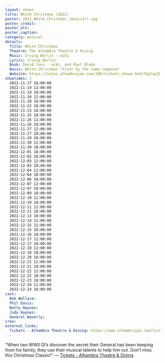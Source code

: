 ```yaml
---
layout: shows
title: White Christmas (2022)
poster: 2022_White_Christmas_(musical).jpg
poster_credit: 
poster_alt:
poster_caption:
category: musical
details:
  Title: White Christmas
  Theatre: The Alhambra Theatre & Dining
  Music: Irving Berlin - wiki
  Lyrics: Irving Berlin
  Book: David Ives - wiki, and Paul Blake
  Basis: White Christmas (film) by the same composer
  Website: https://sales.alhambrajax.com/100/tickets.shows.html?&playID=396&code=JaxPlays
showtimes: |
  2022-11-17 18:00:00
  2022-11-19 12:00:00
  2022-11-19 18:00:00
  2022-11-20 12:00:00
  2022-11-20 18:00:00
  2022-11-22 18:00:00
  2022-11-23 18:00:00
  2022-11-25 18:00:00
  2022-11-26 12:00:00
  2022-11-26 18:00:00
  2022-11-27 12:00:00
  2022-11-27 18:00:00
  2022-11-29 18:00:00
  2022-11-30 12:00:00
  2022-11-30 18:00:00
  2022-12-01 18:00:00
  2022-12-02 18:00:00
  2022-12-03 12:00:00
  2022-12-03 18:00:00
  2022-12-04 12:00:00
  2022-12-04 18:00:00
  2022-12-06 18:00:00
  2022-12-07 12:00:00
  2022-12-07 18:00:00
  2022-12-09 18:00:00
  2022-12-10 12:00:00
  2022-12-10 18:00:00
  2022-12-11 12:00:00
  2022-12-11 18:00:00
  2022-12-13 18:00:00
  2022-12-14 12:00:00
  2022-12-15 12:00:00
  2022-12-15 18:00:00
  2022-12-16 18:00:00
  2022-12-17 12:00:00
  2022-12-17 18:00:00
  2022-12-18 12:00:00
  2022-12-18 18:00:00
  2022-12-20 18:00:00
  2022-12-21 12:00:00
  2022-12-21 18:00:00
  2022-12-22 12:00:00
  2022-12-22 18:00:00
  2022-12-23 18:00:00
  2022-12-24 12:00:00
  2022-12-24 18:00:00
cast:
  Bob Wallace: 
  Phil Davis: 
  Betty Haynes: 
  Judy Haynes: 
  General Waverly: 
crew: 
external_links:
  Tickets - Alhambra Theatre & Dining: https://www.alhambrajax.com/tickets/
---
```

"When two WWII GI’s discover the secret their General has been keeping from his family, they use their musical talents to help him out. Don’t miss this Christmas Classic!" — [Tickets - Alhambra Theatre & Dining](https://www.alhambrajax.com/tickets/)
